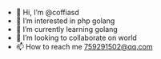 - 👋 Hi, I’m @coffiasd
- 👀 I’m interested in php golang
- 🌱 I’m currently learning golang
- 💞️ I’m looking to collaborate on world
- 📫 How to reach me 759291502@qq.com

<!---
coffiasd/coffiasd is a ✨ special ✨ repository because its `README.md` (this file) appears on your GitHub profile.
You can click the Preview link to take a look at your changes.
--->
